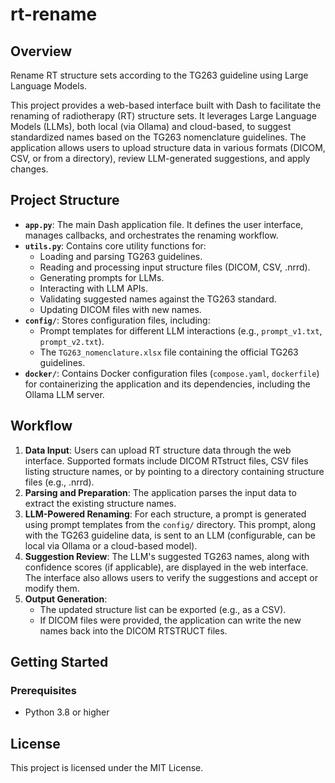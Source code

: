 # rt-rename

## Overview
Rename RT structure sets according to the TG263 guideline using Large Language Models.

This project provides a web-based interface built with Dash to facilitate the renaming of radiotherapy (RT) structure sets. It leverages Large Language Models (LLMs), both local (via Ollama) and cloud-based, to suggest standardized names based on the TG263 nomenclature guidelines. The application allows users to upload structure data in various formats (DICOM, CSV, or from a directory), review LLM-generated suggestions, and apply changes.

## Project Structure

- **`app.py`**: The main Dash application file. It defines the user interface, manages callbacks, and orchestrates the renaming workflow.
- **`utils.py`**: Contains core utility functions for:
    - Loading and parsing TG263 guidelines.
    - Reading and processing input structure files (DICOM, CSV, .nrrd).
    - Generating prompts for LLMs.
    - Interacting with LLM APIs.
    - Validating suggested names against the TG263 standard.
    - Updating DICOM files with new names.
- **`config/`**: Stores configuration files, including:
    - Prompt templates for different LLM interactions (e.g., `prompt_v1.txt`, `prompt_v2.txt`).
    - The `TG263_nomenclature.xlsx` file containing the official TG263 guidelines.
- **`docker/`**: Contains Docker configuration files (`compose.yaml`, `dockerfile`) for containerizing the application and its dependencies, including the Ollama LLM server.


## Workflow

1.  **Data Input**: Users can upload RT structure data through the web interface. Supported formats include DICOM RTstruct files, CSV files listing structure names, or by pointing to a directory containing structure files (e.g., .nrrd).
2.  **Parsing and Preparation**: The application parses the input data to extract the existing structure names.
3.  **LLM-Powered Renaming**: For each structure, a prompt is generated using prompt templates from the `config/` directory. This prompt, along with the TG263 guideline data, is sent to an LLM (configurable, can be local via Ollama or a cloud-based model).
4.  **Suggestion Review**: The LLM's suggested TG263 names, along with confidence scores (if applicable), are displayed in the web interface. The interface also allows users to verify the suggestions and accept or modify them.
5.  **Output Generation**:
    - The updated structure list can be exported (e.g., as a CSV).
    - If DICOM files were provided, the application can write the new names back into the DICOM RTSTRUCT files.

## Getting Started

### Prerequisites
- Python 3.8 or higher


## License
This project is licensed under the MIT License.